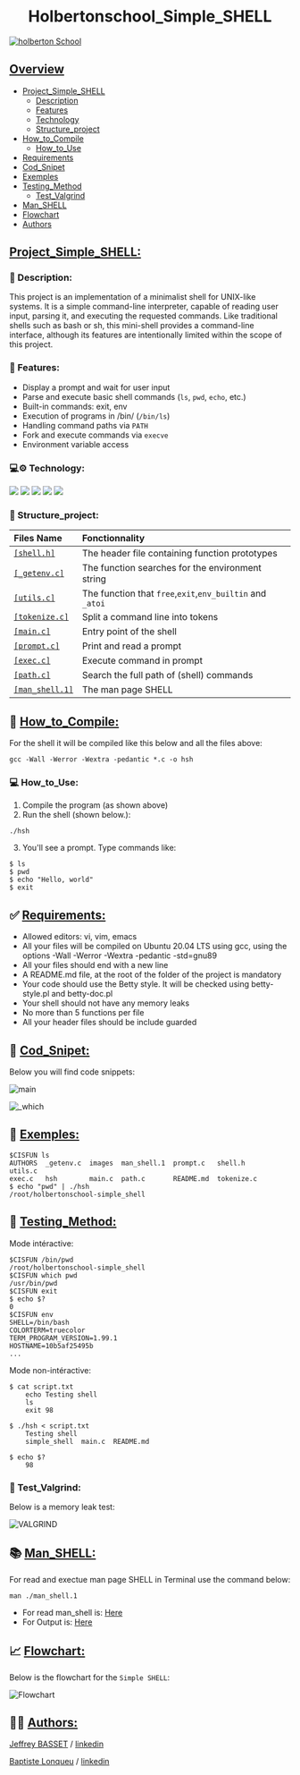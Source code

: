 # <center>**Holbertonschool_Simple_SHELL**</center>
[![holberton School](https://github.com/lnqbat/holbertonschool-simple_shell/blob/dev/Image/Holberton.png)](https://www.holbertonschool.fr/)

## <ins>Overview
- [Project_Simple_SHELL](#project_simple_shell)
    - [Description](#-description)
    - [Features](#-features)
    - [Technology](#️-technology)
    - [Structure_project](#-structure_project)
- [How_to_Compile](#-how_to_compile)
    - [How_to_Use](#-how_to_use)
- [Requirements](#-requirements)
- [Cod_Snipet](#-cod_snipet)
- [Exemples](#-exemples)
- [Testing_Method](#-testing_method)
    - [Test_Valgrind](#-test_valgrind)
- [Man_SHELL](#-man_shell)
- [Flowchart](#--flowchart)
- [Authors](#-authors)
## <ins>Project_Simple_SHELL:
### 🧠 Description:
This project is an implementation of a minimalist shell for UNIX-like systems. It is a simple command-line interpreter, capable of reading user input, parsing it, and executing the requested commands. Like traditional shells such as bash or sh, this mini-shell provides a command-line interface, although its features are intentionally limited within the scope of this project.
### 🚀 Features:
- Display a prompt and wait for user input
- Parse and execute basic shell commands (`ls`, `pwd`, `echo`, etc.)
- Built-in commands: exit, env
- Execution of programs in /bin/ (`/bin/ls`)
- Handling command paths via `PATH`
- Fork and execute commands via `execve`
- Environment variable access
### 💻⚙️ Technology:
![](https://img.shields.io/badge/C-00599C?style=for-the-badge&logo=c&>logoColor=white) 
![](https://img.shields.io/badge/VIM-%2311AB00.svg?&style=for-the-badge&logo=vim&logoColor=white)
![](https://img.shields.io/badge/Slack-4A154B?style=for-the-badge&logo=slack&logoColor=white)
![](https://img.shields.io/badge/Linux-FCC624?style=for-the-badge&logo=linux&logoColor=black)
![](https://img.shields.io/badge/GitHub-100000?style=for-the-badge&logo=github&logoColor=white)

### 📁 Structure_project:
|                                       Files Name                                              |                     Fonctionnality                      |
| :---------                                                                                    |:-------------                                           |
|[`[shell.h]`](https://github.com/lnqbat/holbertonschool-simple_shell/blob/main/shell.h)        |The header file containing function prototypes           |
|[`[_getenv.c]`](https://github.com/lnqbat/holbertonschool-simple_shell/blob/main/_getenv.c)    |The function searches for the environment string         |
|[`[utils.c]`](https://github.com/lnqbat/holbertonschool-simple_shell/blob/main/utils.c)        |The function that `free`,`exit`,`env_builtin` and `_atoi`|
|[`[tokenize.c]`](https://github.com/lnqbat/holbertonschool-simple_shell/blob/main/tokenize.c)  |Split a command line into tokens                         |
|[`[main.c]`](https://github.com/lnqbat/holbertonschool-simple_shell/blob/main/main.c)          |Entry point of the shell                                 |
|[`[prompt.c]`](https://github.com/lnqbat/holbertonschool-simple_shell/blob/main/prompt.c)      |Print and read a prompt                                  |
|[`[exec.c]`](https://github.com/lnqbat/holbertonschool-simple_shell/blob/main/exec.c)          |Execute command in prompt                                |
|[`[path.c]`](https://github.com/lnqbat/holbertonschool-simple_shell/blob/main/path.c)          |Search the full path of (shell) commands                 |
|[`[man_shell.1]`](https://github.com/lnqbat/holbertonschool-simple_shell/blob/main/man_shell.1)|The man page SHELL                                       |

## 💾 <ins>How_to_Compile:
For the shell it will be compiled like this below and all the files above:

```
gcc -Wall -Werror -Wextra -pedantic *.c -o hsh
```
### 💻 How_to_Use:
1. Compile the program (as shown above)
2. Run the shell (shown below.):
```
./hsh
```
3. You'll see a prompt. Type commands like:
```
$ ls
$ pwd
$ echo "Hello, world"
$ exit
```
## ✅ <ins>Requirements:
- Allowed editors: vi, vim, emacs
- All your files will be compiled on Ubuntu 20.04 LTS using gcc, using the options -Wall -Werror -Wextra -pedantic -std=gnu89
- All your files should end with a new line
- A README.md file, at the root of the folder of the project is mandatory
- Your code should use the Betty style. It will be checked using betty-style.pl and betty-doc.pl
- Your shell should not have any memory leaks
- No more than 5 functions per file
- All your header files should be include guarded
## 📝 <ins>Cod_Snipet:
Below you will find code snippets:

![main](https://github.com/lnqbat/holbertonschool-simple_shell/blob/main/images/screen_main.png)

![_which](https://github.com/lnqbat/holbertonschool-simple_shell/blob/main/images/screen_which.png)
## 🔄 <ins>Exemples:
```
$CISFUN ls
AUTHORS  _getenv.c  images  man_shell.1  prompt.c   shell.h     utils.c
exec.c   hsh        main.c  path.c       README.md  tokenize.c
$ echo "pwd" | ./hsh
/root/holbertonschool-simple_shell
```
## 🧪 <ins>Testing_Method:
Mode intéractive:
```
$CISFUN /bin/pwd
/root/holbertonschool-simple_shell
$CISFUN which pwd
/usr/bin/pwd
$CISFUN exit
$ echo $?
0
$CISFUN env
SHELL=/bin/bash
COLORTERM=truecolor
TERM_PROGRAM_VERSION=1.99.1
HOSTNAME=10b5af25495b
...
```
Mode non-intéractive:
```
$ cat script.txt
    echo Testing shell
    ls
    exit 98

$ ./hsh < script.txt
    Testing shell
    simple_shell  main.c  README.md

$ echo $?
    98 
```
### 💨 Test_Valgrind:
Below is a memory leak test:

![VALGRIND](https://github.com/lnqbat/holbertonschool-simple_shell/blob/main/images/valgind_shell.png)
## 📚 <ins>Man_SHELL:
For read and exectue man page SHELL in Terminal use the command below:
```
man ./man_shell.1
```
- For read man_shell is: [Here](https://github.com/lnqbat/holbertonschool-simple_shell/blob/main/man_shell.1)
- For Output is: [Here](https://github.com/lnqbat/holbertonschool-simple_shell/blob/main/images/screen_man.png)
## 📈 <ins> Flowchart:
Below is the flowchart for the `Simple SHELL`:

![Flowchart](https://github.com/lnqbat/holbertonschool-simple_shell/blob/main/images/flowchart_shell.jpg)
## 🧑‍💻 <ins>Authors:
[Jeffrey BASSET](https://github.com/JeffToken31) / [linkedin](https://www.linkedin.com/in/jeffrey-basset/)

[Baptiste Lonqueu](https://github.com/lnqbat) / [linkedin](https://www.linkedin.com/in/baptiste-lonqueu-9a9b79202/)